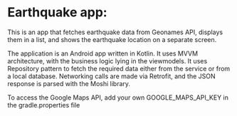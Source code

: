 # Earthquake app:

This is an app that fetches earthquake data from Geonames API, displays them in a list, and shows the earthquake location on a separate screen.

The application is an Android app written in Kotlin. It uses MVVM architecture, with the business logic lying in the viewmodels.
It uses Repository pattern to fetch the required data either from the service or from a local database.
Networking calls are made via Retrofit, and the JSON response is parsed with the Moshi library.

To access the Google Maps API, add your own GOOGLE_MAPS_API_KEY in the gradle.properties file
